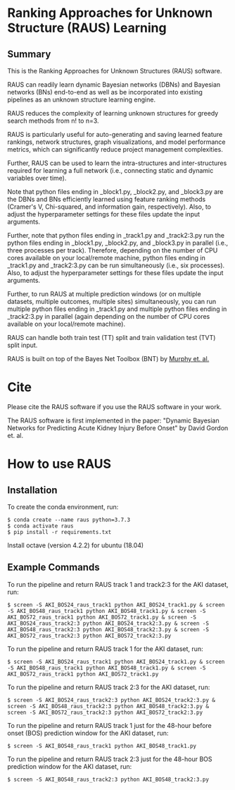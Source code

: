 # Ranking Approaches for Unknown Structure (RAUS) Learning

## Summary
This is the Ranking Approaches for Unknown Structures (RAUS) software.

RAUS can readily learn dynamic Bayesian networks (DBNs) and Bayesian networks (BNs) end-to-end as well as be incorporated into existing pipelines as an unknown structure learning engine.

RAUS reduces the complexity of learning unknown structures for greedy search methods from n! to n=3.

RAUS is particularly useful for auto-generating and saving learned feature rankings, network structures, graph visualizations, and model performance metrics, which can significantly reduce project management complexities.

Further, RAUS can be used to learn the intra-structures and inter-structures required for learning a full network (i.e., connecting static and dynamic variables over time).

Note that python files ending in _block1.py, _block2.py, and _block3.py are the DBNs and BNs efficiently learned using feature ranking methods (Cramer's V, Chi-squared, and information gain, respectively). Also, to adjust the hyperparameter settings for these files update the input arguments.

Further, note that python files ending in _track1.py and _track2:3.py run the python files ending in _block1.py, _block2.py, and _block3.py in parallel (i.e., three processes per track). Therefore, depending on the number of CPU cores available on your local/remote machine, python files ending in _track1.py and _track2:3.py can be run simultaneously (i.e., six processes). Also, to adjust the hyperparameter settings for these files update the input arguments.

Further, to run RAUS at multiple prediction windows (or on multiple datasets, multiple outcomes, multiple sites) simultaneously, you can run multiple python files ending in _track1.py and multiple python files ending in _track2:3.py in parallel (again depending on the number of CPU cores available on your local/remote machine).

RAUS can handle both train test (TT) split and train validation test (TVT) split input.

RAUS is built on top of the Bayes Net Toolbox (BNT) by [Murphy et. al.](https://github.com/bayesnet/bnt)

# Cite

Please cite the RAUS software if you use the RAUS software in your work.

The RAUS software is first implemented in the paper: "Dynamic Bayesian Networks for Predicting Acute Kidney Injury Before Onset" by David Gordon et. al.

# How to use RAUS

## Installation

To create the conda environment, run:

```shell
$ conda create --name raus python=3.7.3
$ conda activate raus
$ pip install -r requirements.txt

```

Install octave (version 4.2.2) for ubuntu (18.04)

## Example Commands

To run the pipeline and return RAUS track 1 and track2:3 for the AKI dataset, run:

```shell
$ screen -S AKI_BOS24_raus_track1 python AKI_BOS24_track1.py & screen -S AKI_BOS48_raus_track1 python AKI_BOS48_track1.py & screen -S AKI_BOS72_raus_track1 python AKI_BOS72_track1.py & screen -S AKI_BOS24_raus_track2:3 python AKI_BOS24_track2:3.py & screen -S AKI_BOS48_raus_track2:3 python AKI_BOS48_track2:3.py & screen -S AKI_BOS72_raus_track2:3 python AKI_BOS72_track2:3.py

```

To run the pipeline and return RAUS track 1 for the AKI dataset, run:

```shell
$ screen -S AKI_BOS24_raus_track1 python AKI_BOS24_track1.py & screen -S AKI_BOS48_raus_track1 python AKI_BOS48_track1.py & screen -S AKI_BOS72_raus_track1 python AKI_BOS72_track1.py

```

To run the pipeline and return RAUS track 2:3 for the AKI dataset, run:

```shell
$ screen -S AKI_BOS24_raus_track2:3 python AKI_BOS24_track2:3.py & screen -S AKI_BOS48_raus_track2:3 python AKI_BOS48_track2:3.py & screen -S AKI_BOS72_raus_track2:3 python AKI_BOS72_track2:3.py

```

To run the pipeline and return RAUS track 1 just for the 48-hour before onset (BOS) prediction window for the AKI dataset, run:

```shell
$ screen -S AKI_BOS48_raus_track1 python AKI_BOS48_track1.py

```

To run the pipeline and return RAUS track 2:3 just for the 48-hour BOS prediction window for the AKI dataset, run:

```shell
$ screen -S AKI_BOS48_raus_track2:3 python AKI_BOS48_track2:3.py

```
